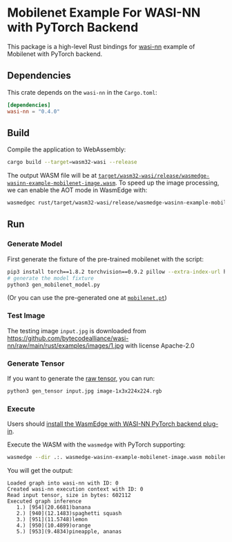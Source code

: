 # Mobilenet Example For WASI-NN with PyTorch Backend

This package is a high-level Rust bindings for [wasi-nn] example of Mobilenet with PyTorch backend.

[wasi-nn]: https://github.com/WebAssembly/wasi-nn

## Dependencies

This crate depends on the `wasi-nn` in the `Cargo.toml`:

```toml
[dependencies]
wasi-nn = "0.4.0"
```

## Build

Compile the application to WebAssembly:

```bash
cargo build --target=wasm32-wasi --release
```

The output WASM file will be at [`target/wasm32-wasi/release/wasmedge-wasinn-example-mobilenet-image.wasm`](wasmedge-wasinn-example-mobilenet-image.wasm).
To speed up the image processing, we can enable the AOT mode in WasmEdge with:

```bash
wasmedgec rust/target/wasm32-wasi/release/wasmedge-wasinn-example-mobilenet-image.wasm wasmedge-wasinn-example-mobilenet-image-aot.wasm
```

## Run

### Generate Model

First generate the fixture of the pre-trained mobilenet with the script:

```bash
pip3 install torch==1.8.2 torchvision==0.9.2 pillow --extra-index-url https://download.pytorch.org/whl/lts/1.8/cpu
# generate the model fixture
python3 gen_mobilenet_model.py
```

(Or you can use the pre-generated one at [`mobilenet.pt`](mobilenet.pt))

### Test Image

The testing image `input.jpg` is downloaded from <https://github.com/bytecodealliance/wasi-nn/raw/main/rust/examples/images/1.jpg> with license Apache-2.0

### Generate Tensor

If you want to generate the [raw tensor](image-1x3x224x224.rgb), you can run:

```bash
python3 gen_tensor input.jpg image-1x3x224x224.rgb
```

### Execute

Users should [install the WasmEdge with WASI-NN PyTorch backend plug-in](https://wasmedge.org/book/en/write_wasm/rust/wasinn.html#get-wasmedge-with-wasi-nn-plug-in-pytorch-backend).

Execute the WASM with the `wasmedge` with PyTorch supporting:

```bash
wasmedge --dir .:. wasmedge-wasinn-example-mobilenet-image.wasm mobilenet.pt input.jpg
```

You will get the output:

```console
Loaded graph into wasi-nn with ID: 0
Created wasi-nn execution context with ID: 0
Read input tensor, size in bytes: 602112
Executed graph inference
   1.) [954](20.6681)banana
   2.) [940](12.1483)spaghetti squash
   3.) [951](11.5748)lemon
   4.) [950](10.4899)orange
   5.) [953](9.4834)pineapple, ananas
```

